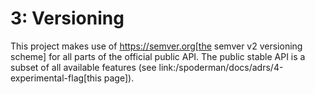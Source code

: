 # 3: Versioning

This project makes use of https://semver.org[the semver v2 versioning scheme] for all parts of the official public API. The public stable API is a subset of all available features (see link:/spoderman/docs/adrs/4-experimental-flag[this page]).
